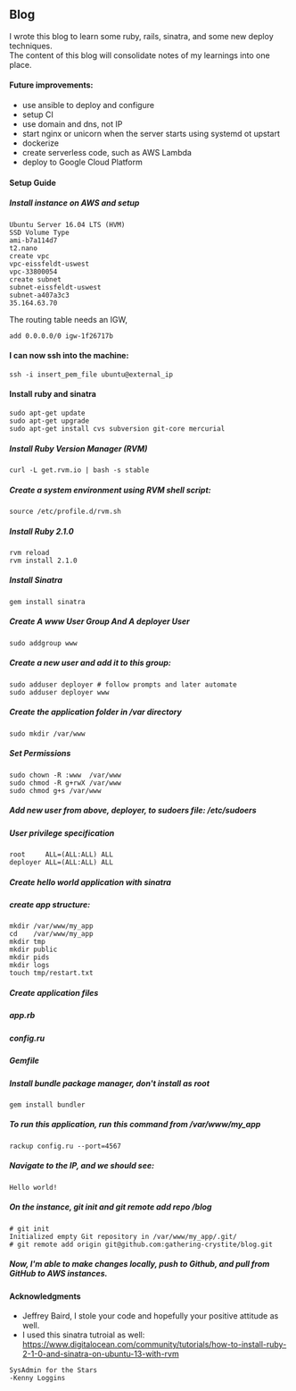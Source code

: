 ## Blog

I wrote this blog to learn some ruby, rails, sinatra, and some new deploy techniques.  
The content of this blog will consolidate notes of my learnings into one place. 

#### Future improvements:
- use ansible to deploy and configure
- setup CI
- use domain and dns, not IP
- start nginx or unicorn when the server starts using systemd ot upstart
- dockerize
- create serverless code, such as AWS Lambda
- deploy to Google Cloud Platform

#### Setup Guide
##### Install instance on AWS and setup 
```
Ubuntu Server 16.04 LTS (HVM)
SSD Volume Type
ami-b7a114d7
t2.nano
create vpc
vpc-eissfeldt-uswest 
vpc-33800054 
create subnet 
subnet-eissfeldt-uswest 
subnet-a407a3c3 
35.164.63.70
```
The routing table needs an IGW, 
```
add 0.0.0.0/0 igw-1f26717b
```

#### I can now ssh into the machine:
```
ssh -i insert_pem_file ubuntu@external_ip
```

#### Install ruby and sinatra
```
sudo apt-get update
sudo apt-get upgrade
sudo apt-get install cvs subversion git-core mercurial
```

##### Install Ruby Version Manager (RVM)
```
curl -L get.rvm.io | bash -s stable
```
##### Create a system environment using RVM shell script:
```
source /etc/profile.d/rvm.sh
```

##### Install Ruby 2.1.0
```
rvm reload
rvm install 2.1.0
```

##### Install Sinatra
```
gem install sinatra
```

##### Create A www User Group And A deployer User
```
sudo addgroup www
```

##### Create a new user and add it to this group:
```
sudo adduser deployer # follow prompts and later automate
sudo adduser deployer www
```

##### Create the application folder in /var directory
```
sudo mkdir /var/www
```

##### Set Permissions
```
sudo chown -R :www  /var/www
sudo chmod -R g+rwX /var/www
sudo chmod g+s /var/www
```

##### Add new user from above, deployer, to sudoers file: /etc/sudoers
##### User privilege specification
```
root     ALL=(ALL:ALL) ALL
deployer ALL=(ALL:ALL) ALL
```

##### Create hello world application with sinatra
##### create app structure:
```
mkdir /var/www/my_app
cd    /var/www/my_app
mkdir tmp
mkdir public
mkdir pids
mkdir logs
touch tmp/restart.txt
```

##### Create application files
##### app.rb
##### config.ru
##### Gemfile
##### Install bundle package manager, don't install as root
```
gem install bundler
```
##### To run this application, run this command from /var/www/my_app
```
rackup config.ru --port=4567
```
##### Navigate to the IP, and we should see:
```
Hello world!
```

##### On the instance, git init and git remote add repo /blog
```
# git init
Initialized empty Git repository in /var/www/my_app/.git/
# git remote add origin git@github.com:gathering-crystite/blog.git
```

##### Now, I'm able to make changes locally, push to Github, and pull from GitHub to AWS instances.

#### Acknowledgments
* Jeffrey Baird, I stole your code and hopefully your positive attitude as well. 
* I used this sinatra tutroial as well: https://www.digitalocean.com/community/tutorials/how-to-install-ruby-2-1-0-and-sinatra-on-ubuntu-13-with-rvm

```
SysAdmin for the Stars
-Kenny Loggins
```
